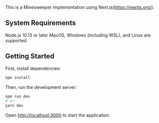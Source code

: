 This is a Minesweeper implementation using Next.js(https://nextjs.org/).

## System Requirements

Node.js 10.13 or later
MacOS, Windows (including WSL), and Linux are supported

## Getting Started

First, install dependencies:

```bash
npm install
```
Then, run the development server:

```bash
npm run dev
# or
yarn dev        
```

Open [http://localhost:3000](http://localhost:3000) to start the application.
